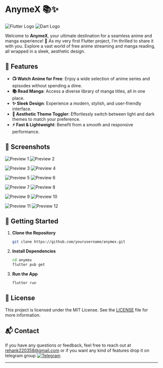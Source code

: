 # **AnymeX** 📚✨

![Flutter Logo](https://img.shields.io/badge/Flutter-007ACC?logo=flutter&logoColor=white) ![Dart Logo](https://img.shields.io/badge/Dart-0175C2?logo=dart&logoColor=white)

Welcome to **AnymeX**, your ultimate destination for a seamless anime and manga experience! 🎉 As my very first Flutter project, I’m thrilled to share it with you. Explore a vast world of free anime streaming and manga reading, all wrapped in a sleek, aesthetic design.

## 🚀 **Features**

- **📺 Watch Anime for Free**: Enjoy a wide selection of anime series and episodes without spending a dime.
- **📚 Read Manga**: Access a diverse library of manga titles, all in one place.
- **✨ Sleek Design**: Experience a modern, stylish, and user-friendly interface.
- **🌙 Aesthetic Theme Toggler**: Effortlessly switch between light and dark themes to match your preference.
- **⚡ Fast & Lightweight**: Benefit from a smooth and responsive performance.

## 📱 **Screenshots**
![Preview 1](https://github.com/RyanYuuki/AnymeX/blob/main/github_assets/preview1.jpg)
![Preview 2](https://github.com/RyanYuuki/AnymeX/blob/main/github_assets/preview2.jpg)

![Preview 3](https://github.com/RyanYuuki/AnymeX/blob/main/github_assets/preview3.jpg)
![Preview 4](https://github.com/RyanYuuki/AnymeX/blob/main/github_assets/preview4.jpg)

![Preview 5](https://github.com/RyanYuuki/AnymeX/blob/main/github_assets/preview5.jpg)
![Preview 6](https://github.com/RyanYuuki/AnymeX/blob/main/github_assets/preview6.jpg)

![Preview 7](https://github.com/RyanYuuki/AnymeX/blob/main/github_assets/preview7.jpg)
![Preview 8](https://github.com/RyanYuuki/AnymeX/blob/main/github_assets/preview8.jpg)

![Preview 9](https://github.com/RyanYuuki/AnymeX/blob/main/github_assets/preview9.jpg)
![Preview 10](https://github.com/RyanYuuki/AnymeX/blob/main/github_assets/preview10.jpg)

![Preview 11](https://github.com/RyanYuuki/AnymeX/blob/main/github_assets/preview11.jpg)
![Preview 12](https://github.com/RyanYuuki/AnymeX/blob/main/github_assets/preview12.jpg)


## 🔧 **Getting Started**

1. **Clone the Repository**

   ```bash
   git clone https://github.com/yourusername/anymex.git
   ```

2. **Install Dependencies**

   ```bash
   cd anymex
   flutter pub get
   ```

3. **Run the App**

   ```bash
   flutter run
   ```

## 📜 **License**

This project is licensed under the MIT License. See the [LICENSE](LICENSE) file for more information.

## 📬 **Contact**

If you have any questions or feedback, feel free to reach out at [rehank220358@gmail.com](mailto:rehank220358@gmail.com) or if you want any kind of features drop it on telegram group [![Telegram](https://img.shields.io/badge/Telegram-2CA5E0?style=for-the-badge&logo=telegram&logoColor=white)](https://t.me/+_pfInbBGQ1g0YjQ9)


---
